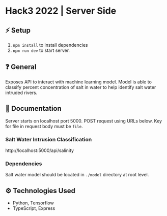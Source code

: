 # Hack3 2022 | Server Side

## ⚡ Setup

1. `npm install` to install dependencies
2. `npm run dev` to start server.

## ❓ General

Exposes API to interact with machine learning model. Model is able to classify percent concentration of salt in water to help identify salt water intruded rivers.

## 📑 Documentation

Server starts on localhost port 5000. POST request using URLs below. Key for file in request body must be `file`.

### Salt Water Intrusion Classification

http://localhost:5000/api/salinity

### Dependencies

Salt water model should be located in `./model` directory at root level.

## ⚙️ Technologies Used

- Python, Tensorflow
- TypeScript, Express
